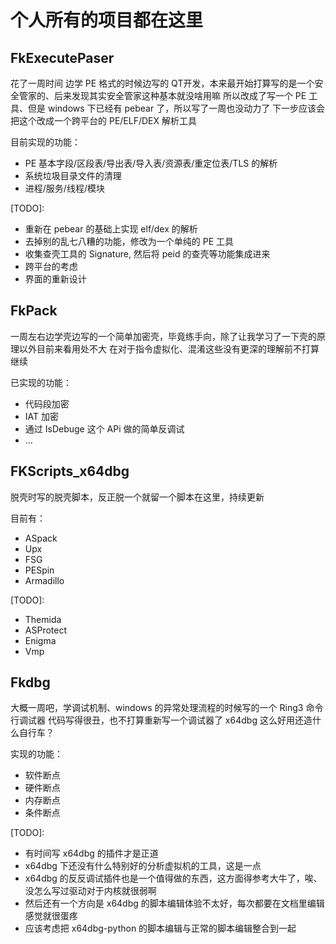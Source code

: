 # 个人所有的项目都在这里

## FkExecutePaser
花了一周时间 边学 PE 格式的时候边写的
QT开发，本来最开始打算写的是一个安全管家的、后来发现其实安全管家这种基本就没啥用嘛
所以改成了写一个 PE 工具、但是 windows 下已经有 pebear 了，所以写了一周也没动力了
下一步应该会把这个改成一个跨平台的 PE/ELF/DEX 解析工具

目前实现的功能：
- PE 基本字段/区段表/导出表/导入表/资源表/重定位表/TLS 的解析
- 系统垃圾目录文件的清理
- 进程/服务/线程/模块

[TODO]:
- 重新在 pebear 的基础上实现 elf/dex 的解析
- 去掉别的乱七八糟的功能，修改为一个单纯的 PE 工具
- 收集查壳工具的 Signature, 然后将 peid 的查壳等功能集成进来
- 跨平台的考虑
- 界面的重新设计

## FkPack
一周左右边学壳边写的一个简单加密壳，毕竟练手向，除了让我学习了一下壳的原理以外目前来看用处不大
在对于指令虚拟化、混淆这些没有更深的理解前不打算继续

已实现的功能：
- 代码段加密
- IAT 加密
- 通过 IsDebuge 这个 APi 做的简单反调试
- ...

## FKScripts_x64dbg
脱壳时写的脱壳脚本，反正脱一个就留一个脚本在这里，持续更新

目前有：
- ASpack
- Upx
- FSG
- PESpin
- Armadillo

[TODO]:
- Themida 
- ASProtect
- Enigma
- Vmp

## Fkdbg
大概一周吧，学调试机制、windows 的异常处理流程的时候写的一个 Ring3 命令行调试器
代码写得很丑，也不打算重新写一个调试器了
x64dbg 这么好用还造什么自行车？

实现的功能：
- 软件断点
- 硬件断点
- 内存断点
- 条件断点

[TODO]: 
- 有时间写 x64dbg 的插件才是正道
- x64dbg 下还没有什么特别好的分析虚拟机的工具，这是一点
- x64dbg 的反反调试插件也是一个值得做的东西，这方面得参考大牛了，唉、没怎么写过驱动对于内核就很弱啊
- 然后还有一个方向是 x64dbg 的脚本编辑体验不太好，每次都要在文档里编辑感觉就很蛋疼
- 应该考虑把 x64dbg-python 的脚本编辑与正常的脚本编辑整合到一起
